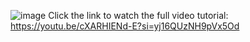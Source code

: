 ![image](https://github.com/user-attachments/assets/1c6a3d84-6e5e-4a6d-9612-c22bbd0930ea)
Click the link to watch the full video tutorial: https://youtu.be/cXARHIENd-E?si=yj16QUzNH9pVx5Od
